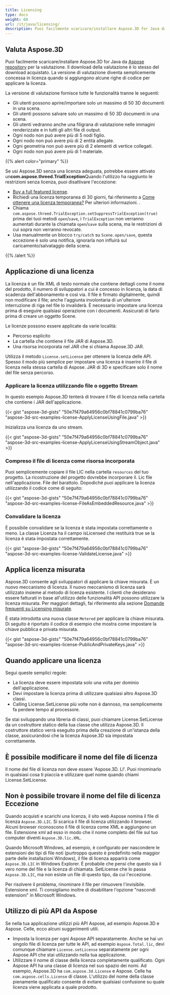 ```yaml
---
title: Licensing
type: docs
weight: 60
url: /it/java/licensing/
description: Puoi facilmente scaricare/installare Aspose.3D for Java da Aspose repository per la valutazione. Il download della valutazione è lo stesso del download acquistato. La versione di valutazione diventa semplicemente concessa in licenza quando si aggiungono alcune righe di codice per applicare la licenza.
---
```

##  **Valuta Aspose.3D**
Puoi facilmente scaricare/installare Aspose.3D for Java da [Aspose repository](https://releases.aspose.com/java/repo/com/aspose/aspose-3d/) per la valutazione. Il download della valutazione è lo stesso del download acquistato. La versione di valutazione diventa semplicemente concessa in licenza quando si aggiungono alcune righe di codice per applicare la licenza.

La versione di valutazione fornisce tutte le funzionalità tranne le seguenti:

- Gli utenti possono aprire/importare solo un massimo di 50 3D documenti in una scena.
- Gli utenti possono salvare solo un massimo di 50 3D documenti in una scena.
- Gli utenti vedranno anche una filigrana di valutazione nelle immagini renderizzate e in tutti gli altri file di output.
- Ogni nodo non può avere più di 5 nodi figlio.
- Ogni nodo non può avere più di 2 entità allegate.
- Ogni geometria non può avere più di 2 elementi di vertice collegati.
- Ogni nodo non può avere più di 1 materiale.

{{% alert color="primary" %}} 

Se usi Aspose.3D senza una licenza adeguata, potrebbe essere attivato un**com.aspose.threed.TrialException**Quando l'utilizzo ha raggiunto le restrizioni senza licenza, puoi disattivare l'eccezione:

* [Buy a full featured license](https://purchase.aspose.com/buy).
* Richiedi una licenza temporanea di 30 giorni, fai riferimento a [Come ottenere una licenza temporanea?](https://purchase.aspose.com/temporary-license) Per ulteriori informazioni.
.
* Chiama `com.aspose.threed.TrialException.setSuppressTrialException(true)` prima dei tuoi metodi `open`/`save`, i `TrialException` non verranno aumentati durante la chiamata `open`/`save` sulla scena, ma le restrizioni di cui sopra non verranno revocate.
* Usa manualmente un blocco `try/catch` su `Scene.open/save`, questa eccezione è solo una notifica, ignorarla non influirà sul caricamento/salvataggio della scena.

{{% /alert %}} 
##  **Applicazione di una licenza**
La licenza è un file XML di testo normale che contiene dettagli come il nome del prodotto, il numero di sviluppatori a cui è concesso in licenza, la data di scadenza dell'abbonamento e così via. Il file è firmato digitalmente, quindi non modificare il file; anche l'aggiunta involontaria di un'ulteriore interruzione di riga nel file lo invaliderà. È necessario impostare una licenza prima di eseguire qualsiasi operazione con i documenti. Assicurati di farlo prima di creare un oggetto Scene.

Le licenze possono essere applicate da varie località:

- Percorso esplicito
- La cartella che contiene il file JAR di Aspose.3D.
- Una risorsa incorporata nel JAR che si chiama Aspose.3D JAR.

Utilizza il metodo `License.setLicense` per ottenere la licenza delle API. Spesso il modo più semplice per impostare una licenza è inserire il file di licenza nella stessa cartella di Aspose. JAR di 3D e specificare solo il nome del file senza percorso.
###  **Applicare la licenza utilizzando file o oggetto Stream**
In questo esempio Aspose.3D tenterà di trovare il file di licenza nella cartella che contiene i JAR dell'applicazione.

{{< gist "aspose-3d-gists" "50e7f479a64956c0bf78841c0799ba76" "aspose-3d-src-examples-license-ApplyLicenseUsingFile.java" >}}

Inizializza una licenza da uno stream.

{{< gist "aspose-3d-gists" "50e7f479a64956c0bf78841c0799ba76" "aspose-3d-src-examples-license-ApplyLicenseUsingStreamObject.java" >}}
###  **Compreso il file di licenza come risorsa incorporata**
Puoi semplicemente copiare il file LIC nella cartella `resources` del tuo progetto. La ricostruzione del progetto dovrebbe incorporare il. Lic file nell'applicazione. File del barattolo. Dopodiché puoi applicare la licenza utilizzando il codice come di seguito:

{{< gist "aspose-3d-gists" "50e7f479a64956c0bf78841c0799ba76" "aspose-3d-src-examples-license-FileAsEmbeddedResource.java" >}}
###  **Convalidare la licenza**
È possibile convalidare se la licenza è stata impostata correttamente o meno. La classe Licenza ha il campo isLicensed che restituirà true se la licenza è stata impostata correttamente.

{{< gist "aspose-3d-gists" "50e7f479a64956c0bf78841c0799ba76" "aspose-3d-src-examples-license-ValidateLicense.java" >}}
##  **Applica licenza misurata**
Aspose.3D consente agli sviluppatori di applicare la chiave misurata. È un nuovo meccanismo di licenza. Il nuovo meccanismo di licenza sarà utilizzato insieme al metodo di licenza esistente. I clienti che desiderano essere fatturati in base all'utilizzo delle funzionalità API possono utilizzare la licenza misurata. Per maggiori dettagli, fai riferimento alla sezione [Domande frequenti su Licensing misurate](https://purchase.aspose.com/faqs/licensing/metered).

È stata introdotta una nuova classe `Metered` per applicare la chiave misurata. Di seguito è riportato il codice di esempio che mostra come impostare la chiave pubblica e privata misurata.

{{< gist "aspose-3d-gists" "50e7f479a64956c0bf78841c0799ba76" "aspose-3d-src-examples-license-PublicAndPrivateKeys.java" >}}
##  **Quando applicare una licenza**
Segui queste semplici regole:

- La licenza deve essere impostata solo una volta per dominio dell'applicazione.
- Devi impostare la licenza prima di utilizzare qualsiasi altro Aspose.3D classi.
- Calling License.SetLicense più volte non è dannoso, ma semplicemente fa perdere tempo al processore.

Se stai sviluppando una libreria di classi, puoi chiamare License.SetLicense da un costruttore statico della tua classe che utilizza Aspose.3D. Il costruttore statico verrà eseguito prima della creazione di un'istanza della classe, assicurandosi che la licenza Aspose.3D sia impostata correttamente.
##  **È possibile modificare il nome del file di licenza**
Il nome del file di licenza non deve essere 'Aspose.3D. LI'. Puoi rinominarlo in qualsiasi cosa ti piaccia e utilizzare quel nome quando chiami License.SetLicense.
##  **Non è possibile trovare il nome del file di licenza Eccezione**
Quando acquisti e scarichi una licenza, il sito web Aspose nomina il file di licenza `Aspose.3D.LIC`. Si scarica il file di licenza utilizzando il browser. Alcuni browser riconoscono il file di licenza come XML e aggiungono un file. Estensione xml ad esso in modo che il nome completo del file sul tuo computer diventi `Aspose.3D.lic.XML`.

Quando Microsoft Windows, ad esempio, è configurato per nascondere le estensioni dei tipi di file noti (purtroppo questo è predefinito nella maggior parte delle installazioni Windows), il file di licenza apparirà come `Aspose.3D.LIC` in Windows Explorer. È probabile che pensi che questo sia il vero nome del file e la licenza di chiamata. SetLicense che lo passa `Aspose.3D.LIC`, ma non esiste un file di questo tipo, da cui l'eccezione.

Per risolvere il problema, rinominare il file per rimuovere l'invisibile. Estensione xml. Ti consigliamo inoltre di disabilitare l'opzione "nascondi estensioni" in Microsoft Windows.

##  **Utilizzo di più API da Aspose**
Se nella tua applicazione utilizzi più API Aspose, ad esempio Aspose.3D e Aspose. Celle, ecco alcuni suggerimenti utili.

- Imposta la licenza per ogni Aspose API separatamente. Anche se hai un singolo file di licenza per tutte le API, ad esempio `Aspose.Total.lic`, devi comunque chiamare `License.setLicense` separatamente per ogni Aspose API che stai utilizzando nella tua applicazione.
- Utilizzare il nome di classe della licenza completamente qualificato. Ogni Aspose API ha una classe di licenza nel suo spazio dei nomi. Ad esempio, Aspose.3D ha `com.aspose.3d.License` e Aspose. Celle ha `com.aspose.cells.License` di classe. L'utilizzo del nome della classe pienamente qualificato consente di evitare qualsiasi confusione su quale licenza viene applicata a quale prodotto.
